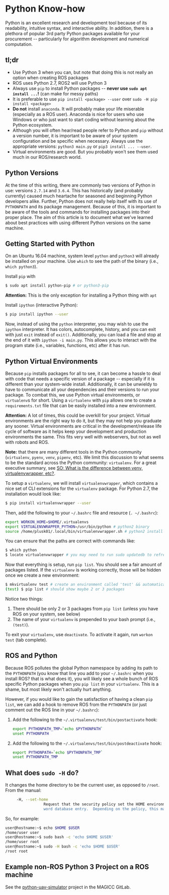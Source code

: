 Python Know-how
===============

Python is an excellent research and development tool because of its readability, intuitive syntax, and interactive ability. In addition, there is a plethora of popular 3rd party Python packages available for your procurement -- particularly for algorithm development and numerical computation.

## tl;dr ##

- Use Python 3 when you can, but note that doing this is not really an option when creating ROS packages
- ROS uses Python 2.7, ROS2 will use Python 3
- Always use `pip` to install Python packages -- **never use `sudo apt install ...`!** (can make for messy paths)
- It is preferable to use `pip install <package> --user` over `sudo -H pip install <package>`
- **Do not** install `anaconda`. It will probably make your life miserable (especially as a ROS user). Anaconda is nice for users who use Windows or who just want to start coding without learning about the Python ecosystem.
- Although you will often hear/read people refer to Python and `pip` without a version number, it is important to be aware of your system configuration and be specific when necessary. Always use the appropriate versions: `python3 main.py` or `pip3 install ... --user`.
- Virtual environments are good. But you probably won't see them used much in our ROS/research world.

## Python Versions ##

At the time of this writing, there are commonly two versions of Python in use: versions `2.7.14` and `3.6.4`. This has historically (and probably currently) caused much heartache for seasoned and beginning Python developers alike. Further, Python does not really help itself with its use of `PYTHONPATH` and its package management. Because of this, it is important to be aware of the tools and commands for installing packages into their proper place. The aim of this article is to document what we've learned about best practices with using different Python versions on the same machine.

## Getting Started with Python ##

On an Ubuntu 16.04 machine, system level `python` and `python3` will already be installed on your machine. Use `which` to see the path of the binary (i.e., `which python3`).

Install `pip` with

```bash
$ sudo apt install python-pip # or python3-pip
```

**Attention:** This is the only exception for installing a Python thing with `apt`

Install `ipython` (interactive Python):

```bash
$ pip install ipython --user
```

Now, instead of using the `python` interpreter, you may wish to use the `ipython` interpreter. It has colors, autocomplete, history, and you can exit with just `exit` instead of `exit()`. Additionally, you can load a file and stop at the end of it with `ipython -i main.py`. This allows you to interact with the program state (i.e., variables, functions, etc) after it has run.

## Python Virtual Environments ##

Because `pip` installs packages for all to see, it can become a hassle to deal with code that needs a specific version of a package -- especially if it is different than your system-wide install. Additionally, it can be unwieldy to have to communicate all your dependencies and their versions to run your package. To combat this, we use Python virtual environments, or `virtualenv`s for short. Using a `virtualenv` with `pip` allows one to create a `requirements.txt` file that can be easily installed into a new environment.

**Attention:** A lot of times, this could be overkill for your project. Virtual environments are the right way to do it, but they may not help you graduate any sooner. Virtual environments are critical in the development/release life cycle of software as it helps keep your development and production environments the same. This fits very well with webservers, but not as well with robots and ROS.

**Note:** that there are many different tools in the Python community (`virtualenv`, `pyenv`, `venv`, `pipenv`, etc). We limit this discussion to what seems to be the standard across the Python community: `virtualenv`. For a great executive summary, see [SO: What is the difference between venv, virtualenvwrapper, etc?](https://stackoverflow.com/a/41573588/2392520).

To setup a `virtualenv`, we will install `virtualenvwrapper`, which contains a nice set of CLI extensions for the `virtualenv` package. For Python 2.7, the installation would look like:

```bash
$ pip install virtualenvwrapper --user
```

Then, add the following to your `~/.bashrc` file and resource (`. ~/.bashrc`):

```bash
export WORKON_HOME=$HOME/.virtualenvs
export VIRTUALENVWRAPPER_PYTHON=/usr/bin/python # python2 binary
source /home/plusk01/.local/bin/virtualenvwrapper.sh # python2 install
```

You can ensure that the paths are correct with commands like:

```bash
$ which python
$ locate virtualenvwrapper # you may need to run sudo updatedb to refresh the file database
```

Now that everything is setup, run `pip list`. You should see a fair amount of packages listed. If the `virtualenv` is working correctly, those will be hidden once we create a new environment:

```bash
$ mkvirtualenv test # create an environment called 'test' && automatically activates it
(test) $ pip list # should show maybe 2 or 3 packages
```

Notice two things:

1. There should be only 2 or 3 packages from `pip list` (unless you have ROS on your system, see below)
1. The name of your `virtualenv` is prepended to your bash prompt (i.e., `(test)`).

To exit your `virtualenv`, use `deactivate`. To activate it again, run `workon test` (tab complete).

## ROS and Python ##

Because ROS pollutes the global Python namespace by adding its path to the `PYTHONPATH` (you know that line you add to your `~/.bashrc` when you install ROS? that is what does it), you will likely see a whole bunch of ROS specific Python packages when you `pip list` in your `virtualenv`. This is a shame, but most likely won't actually hurt anything.

However, if you would like to gain the satisfaction of having a clean `pip list`, we can add a hook to remove ROS from the `PYTHONPATH` (or just comment out the ROS line in your `~/.bashrc`):

1. Add the following to the `~/.virtualenvs/test/bin/postactivate` hook:

    ```bash
    export PYTHONPATH_TMP=`echo $PYTHONPATH`
    unset PYTHONPATH
    ```

1. Add the following to the `~/.virtualenvs/test/bin/postdeactivate` hook:

    ```bash
    export PYTHONPATH=`echo $PYTHONPATH_TMP`
    unset PYTHONPATH_TMP
    ```

## What does `sudo -H` do? ##

It changes the home directory to be the current user, as opposed to `/root`. From the manual:

```bash
     -H, --set-home
                 Request that the security policy set the HOME environment variable to the home directory specified by the target user's pass‐
                 word database entry.  Depending on the policy, this may be the default behavior.
```

So, for example:

```bash
user@hostname:~$ echo $HOME $USER
/home/user user
user@hostname:~$ sudo bash -c 'echo $HOME $USER'
/home/user root
user@hostname:~$ sudo -H bash -c 'echo $HOME $USER'
/root root
```

## Example non-ROS Python 3 Project on a ROS machine ##

See the [python-uav-simulator](https://gitlab.magiccvs.byu.edu/robust_tracking/python-uav-simulator) project in the MAGICC GitLab.
